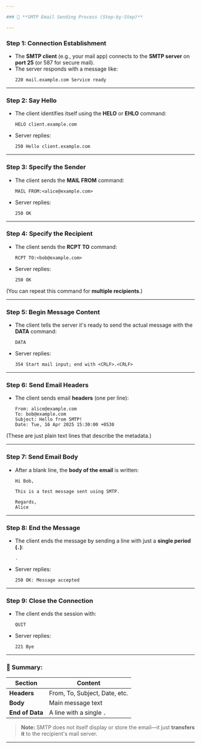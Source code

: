 ```yaml
---

### 📨 **SMTP Email Sending Process (Step-by-Step)**

---
```


### **Step 1: Connection Establishment**
- The **SMTP client** (e.g., your mail app) connects to the **SMTP server** on **port 25** (or 587 for secure mail).
- The server responds with a message like:
  ```
  220 mail.example.com Service ready
  ```

---

### **Step 2: Say Hello**
- The client identifies itself using the **HELO** or **EHLO** command:
  ```
  HELO client.example.com
  ```
- Server replies:
  ```
  250 Hello client.example.com
  ```

---

### **Step 3: Specify the Sender**
- The client sends the **MAIL FROM** command:
  ```
  MAIL FROM:<alice@example.com>
  ```
- Server replies:
  ```
  250 OK
  ```

---

### **Step 4: Specify the Recipient**
- The client sends the **RCPT TO** command:
  ```
  RCPT TO:<bob@example.com>
  ```
- Server replies:
  ```
  250 OK
  ```

(You can repeat this command for **multiple recipients**.)

---

### **Step 5: Begin Message Content**
- The client tells the server it's ready to send the actual message with the **DATA** command:
  ```
  DATA
  ```
- Server replies:
  ```
  354 Start mail input; end with <CRLF>.<CRLF>
  ```

---

### **Step 6: Send Email Headers**
- The client sends email **headers** (one per line):
  ```
  From: alice@example.com
  To: bob@example.com
  Subject: Hello from SMTP!
  Date: Tue, 16 Apr 2025 15:30:00 +0530
  ```

(These are just plain text lines that describe the metadata.)

---

### **Step 7: Send Email Body**
- After a blank line, the **body of the email** is written:
  ```
  Hi Bob,

  This is a test message sent using SMTP.

  Regards,
  Alice
  ```

---

### **Step 8: End the Message**
- The client ends the message by sending a line with just a **single period (`.`)**:
  ```
  .
  ```
- Server replies:
  ```
  250 OK: Message accepted
  ```

---

### **Step 9: Close the Connection**
- The client ends the session with:
  ```
  QUIT
  ```
- Server replies:
  ```
  221 Bye
  ```

---

### 📌 Summary:
| Section         | Content                              |
|----------------|---------------------------------------|
| **Headers**     | From, To, Subject, Date, etc.         |
| **Body**        | Main message text                     |
| **End of Data** | A line with a single `.`              |

> **Note:** SMTP does not itself display or store the email—it just **transfers it** to the recipient's mail server.

---

